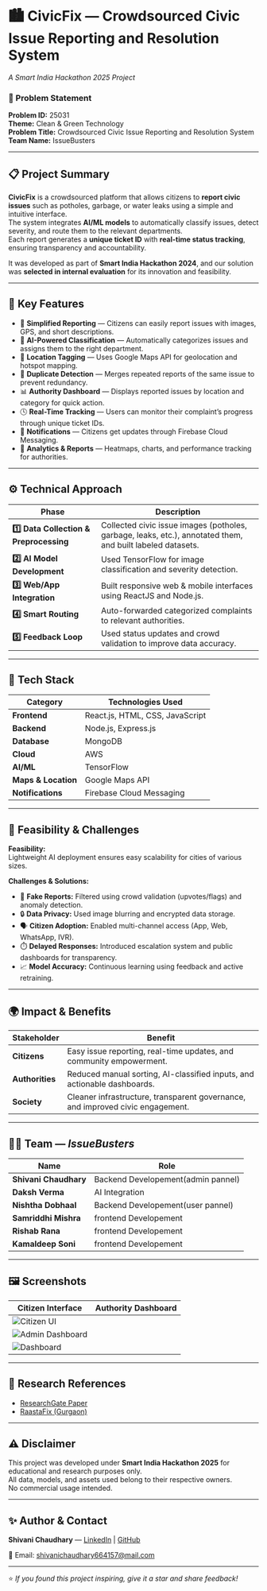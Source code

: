 # 🏙️ CivicFix — Crowdsourced Civic Issue Reporting and Resolution System  
_A Smart India Hackathon 2025 Project_  

### 🧠 Problem Statement
**Problem ID:** 25031  
**Theme:** Clean & Green Technology  
**Problem Title:** Crowdsourced Civic Issue Reporting and Resolution System  
**Team Name:** IssueBusters  

---

## 📋 Project Summary

**CivicFix** is a crowdsourced platform that allows citizens to **report civic issues** such as potholes, garbage, or water leaks using a simple and intuitive interface.  
The system integrates **AI/ML models** to automatically classify issues, detect severity, and route them to the relevant departments.  
Each report generates a **unique ticket ID** with **real-time status tracking**, ensuring transparency and accountability.  

It was developed as part of **Smart India Hackathon 2024**, and our solution was **selected in internal evaluation** for its innovation and feasibility.

---

## 🌟 Key Features

- 🧾 **Simplified Reporting** — Citizens can easily report issues with images, GPS, and short descriptions.  
- 🤖 **AI-Powered Classification** — Automatically categorizes issues and assigns them to the right department.  
- 📍 **Location Tagging** — Uses Google Maps API for geolocation and hotspot mapping.  
- 🔄 **Duplicate Detection** — Merges repeated reports of the same issue to prevent redundancy.  
- 📊 **Authority Dashboard** — Displays reported issues by location and category for quick action.  
- 🕓 **Real-Time Tracking** — Users can monitor their complaint’s progress through unique ticket IDs.  
- 🔔 **Notifications** — Citizens get updates through Firebase Cloud Messaging.  
- 🧮 **Analytics & Reports** — Heatmaps, charts, and performance tracking for authorities.

---

## ⚙️ Technical Approach

| Phase | Description |
|--------|-------------|
| **1️⃣ Data Collection & Preprocessing** | Collected civic issue images (potholes, garbage, leaks, etc.), annotated them, and built labeled datasets. |
| **2️⃣ AI Model Development** | Used TensorFlow for image classification and severity detection. |
| **3️⃣ Web/App Integration** | Built responsive web & mobile interfaces using ReactJS and Node.js. |
| **4️⃣ Smart Routing** | Auto-forwarded categorized complaints to relevant authorities. |
| **5️⃣ Feedback Loop** | Used status updates and crowd validation to improve data accuracy. |

---

## 🧰 Tech Stack

| Category | Technologies Used |
|-----------|-------------------|
| **Frontend** | React.js, HTML, CSS, JavaScript |
| **Backend** | Node.js, Express.js |
| **Database** | MongoDB |
| **Cloud** | AWS |
| **AI/ML** | TensorFlow |
| **Maps & Location** | Google Maps API |
| **Notifications** | Firebase Cloud Messaging |

---

## 🧩 Feasibility & Challenges

**Feasibility:**  
Lightweight AI deployment ensures easy scalability for cities of various sizes.  

**Challenges & Solutions:**  
- 🚫 **Fake Reports:** Filtered using crowd validation (upvotes/flags) and anomaly detection.  
- 🔒 **Data Privacy:** Used image blurring and encrypted data storage.  
- 🗣️ **Citizen Adoption:** Enabled multi-channel access (App, Web, WhatsApp, IVR).  
- ⏱️ **Delayed Responses:** Introduced escalation system and public dashboards for transparency.  
- 📈 **Model Accuracy:** Continuous learning using feedback and active retraining.

---

## 🌍 Impact & Benefits

| Stakeholder | Benefit |
|--------------|----------|
| **Citizens** | Easy issue reporting, real-time updates, and community empowerment.
| **Authorities** | Reduced manual sorting, AI-classified inputs, and actionable dashboards.
| **Society** | Cleaner infrastructure, transparent governance, and improved civic engagement. 

---

## 🧑‍💻 Team — *IssueBusters*

| Name | Role |
|------|------|
| **Shivani Chaudhary** | Backend Developement(admin pannel) |
| **Daksh Verma** |AI Integration |
| **Nishtha Dobhaal** | Backend Developement(user pannel) |
| **Samriddhi Mishra** | frontend Developement |
| **Rishab Rana** | frontend Developement |
| **Kamaldeep Soni** | frontend Developement |

---

## 🖼️ Screenshots

| Citizen Interface | Authority Dashboard |
|-------------------|---------------------|
| ![Citizen UI](https://github.com/user-attachments/assets/655613c4-d956-436d-aa01-52d6a6aed770)|
| ![Admin Dashboard](https://github.com/user-attachments/assets/ee9dd306-0f3e-4a04-8a87-e272451d2d36)|
| ![Dashboard](https://github.com/user-attachments/assets/5198c1ad-c7b4-41ec-bf57-3a8b6a0db6c4)

---

## 🧠 Research References

- [ResearchGate Paper](https://bit.ly/4mQtWwP)  
- [RaastaFix (Gurgaon)](https://bit.ly/42k8kk2)

---

## ⚠️ Disclaimer

This project was developed under **Smart India Hackathon 2025** for educational and research purposes only.  
All data, models, and assets used belong to their respective owners.  
No commercial usage intended.

---

## ✨ Author & Contact

**Shivani Chaudhary** — [LinkedIn](https://www.linkedin.com/in/shivani-chaudhary-b78317296) | [GitHub](https://github.com/officialshivanichaudhary)  


📧 Email: [shivanichaudhary664157@mail.com](mailto:shivanichaudhary664157@mail.com)

---

⭐ *If you found this project inspiring, give it a star and share feedback!*
